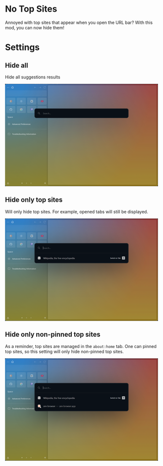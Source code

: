 # No Top Sites

Annoyed with top sites that appear when you open the URL bar? With this mod, you can now hide them!

# Settings

## Hide all

Hide all suggestions results

![](image/no_search_results.png)

## Hide only top sites

Will only hide top sites. For example, opened tabs will still be displayed.

![](image/no_top_sites.png)

## Hide only non-pinned top sites

As a reminder, top sites are managed in the `about:home` tab. One can pinned top sites, so this setting will only hide non-pinned top sites.

![](image/no_non-pinned_top_sites.png)